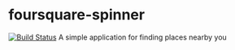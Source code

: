 # foursquare-spinner
[![Build Status](https://travis-ci.org/stormojm/foursquare-spinner.svg?branch=master)](https://travis-ci.org/stormojm/foursquare-spinner)
A simple application for finding places nearby you
